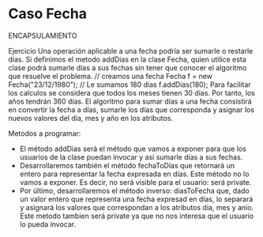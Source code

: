 # Caso Fecha

ENCAPSULAMIENTO

Ejercicio
Una operación aplicable a una fecha podría ser sumarle o restarle días. Si definimos el metodo
addDias en la clase Fecha, quien utilice esta clase podrá sumarle días a sus fechas sin tener que
conocer el algoritmo que resuelve el problema.
// creamos una fecha Fecha f = new Fecha("23/12/1980");
// Le sumamos 180 dias f.addDias(180);
Para facilitar los calculos se considera que todos los meses tienen 30 dias. Por tanto, los años tendrán
360 días.
El algoritmo para sumar días a una fecha consistirá en convertir la fecha a días, sumarle los días que
corresponda y asignar los nuevos valores del día, mes y año en los atributos.

Metodos a programar:
- El método addDias será el método que vamos a exponer para que los usuarios de la clase puedan
invocar y así sumarle días a sus fechas.
- Desarrollaremos también el método fechaToDias que retornará un entero para representar la fecha
expresada en días. Este método no lo vamos a exponer. Es decir, no será visible para el usuario: será
private.
- Por último, desarrollaremos el método inverso: diasToFecha que, dado un valor entero que
representa una fecha expresad en días, lo separará y asignará los valores que correspondan a los
atributos dia, mes y anio. Este metodo tambien será private ya que no nos interesa que el usuario
lo pueda invocar.
